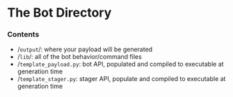 # The Bot Directory

### Contents

- /`output`/: where your payload will be generated
- /`lib`/: all of the bot behavior/command files
- /`template_payload.py`: bot API, populated and compiled to executable at generation time
- /`template_stager.py`: stager API, populate and compiled to executable at generation time